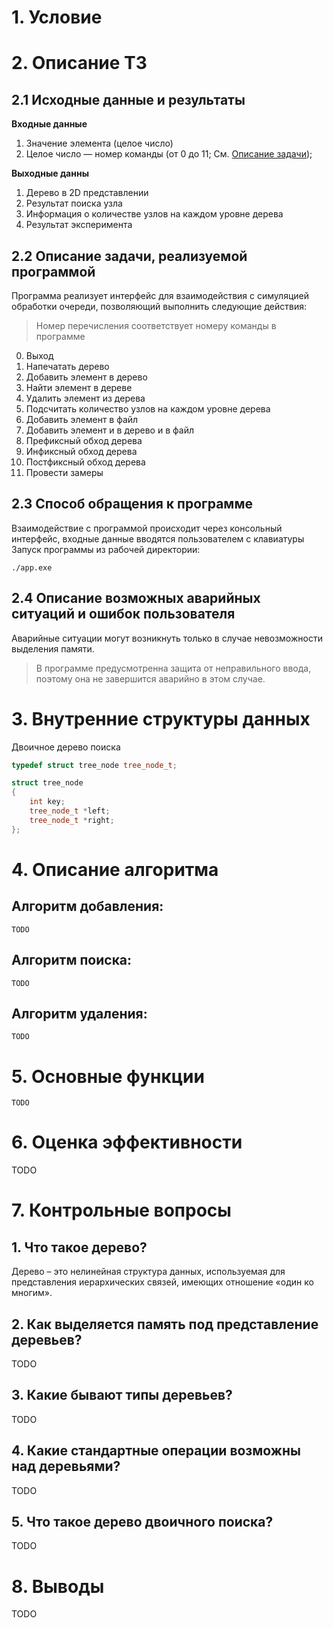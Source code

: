 # 1. Условие

# 2. Описание ТЗ

## 2.1 Исходные данные и результаты

**Входные данные**

1) Значение элемента (целое число)
2) Целое число — номер команды (от 0 до 11; См. [Описание задачи](#22-описание-задачи-реализуемой-программой));

**Выходные данны**

1) Дерево в 2D представлении
2) Результат поиска узла
3) Информация о количестве узлов на каждом уровне дерева
4) Результат эксперимента

## 2.2 Описание задачи, реализуемой программой

Программа реализует интерфейс для взаимодействия с симуляцией обработки очереди, позволяющий выполнить
следующие действия:

> Номер перечисления соответствует номеру команды в программе

0) Выход
1) Напечатать дерево
2) Добавить элемент в дерево
3) Найти элемент в дереве
4) Удалить элемент из дерева
5) Подсчитать количество узлов на каждом уровне дерева
6) Добавить элемент в файл
7) Добавить элемент и в дерево и в файл
8) Префиксный обход дерева
9) Инфиксный обход дерева
10) Постфиксный обход дерева
11) Провести замеры

## 2.3 Способ обращения к программе

Взаимодействие с программой происходит через консольный интерфейс, входные данные вводятся пользователем с клавиатуры
Запуск программы из рабочей директории:

```shell
./app.exe
```

## 2.4 Описание возможных аварийных ситуаций и ошибок пользователя

Аварийные ситуации могут возникнуть только в случае невозможности выделения памяти.

> В программе предусмотренна защита от неправильного ввода, поэтому она не завершится аварийно в этом случае.

# 3. Внутренние структуры данных

Двоичное дерево поиска
```c++
typedef struct tree_node tree_node_t;

struct tree_node
{
    int key;
    tree_node_t *left;
    tree_node_t *right;
};
```

# 4. Описание алгоритма

## Алгоритм добавления:
    TODO

## Алгоритм поиска:
    TODO

## Алгоритм удаления:
    TODO

# 5. Основные функции
    TODO

# 6. Оценка эффективности
TODO

# 7. Контрольные вопросы

## 1. Что такое дерево?

Дерево – это нелинейная структура данных, используемая для представления иерархических связей, имеющих отношение «один ко многим».

## 2. Как выделяется память под представление деревьев?

TODO
## 3. Какие бывают типы деревьев?
TODO

## 4. Какие стандартные операции возможны над деревьями?
TODO

## 5. Что такое дерево двоичного поиска?
TODO

# 8. Выводы
TODO